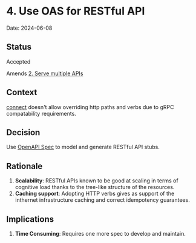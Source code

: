 # 4. Use OAS for RESTful API

Date: 2024-06-08

## Status

Accepted

Amends [2. Serve multiple APIs](0002-serve-multiple-apis.md)

## Context

[connect](https://connectrpc.com) doesn't allow overriding http paths and verbs
due to gRPC compatability requirements.

## Decision

Use [OpenAPI Spec](https://www.openapis.org) to model and generate RESTful API stubs.

## Rationale

1. **Scalability**: RESTful APIs known to be good at scaling in terms of
   cognitive load thanks to the tree-like structure of the resources.
2. **Caching support**: Adopting HTTP verbs gives as support of the inthernet
   infrastructure caching and correct idempotency guarantees.

## Implications

1. **Time Consuming**: Requires one more spec to develop and maintain.
